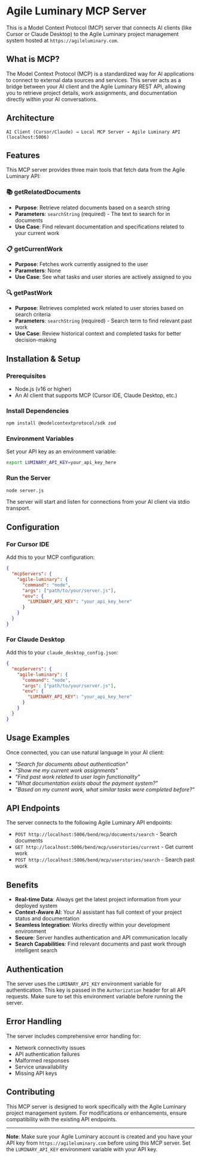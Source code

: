 # Agile Luminary MCP Server

This is a Model Context Protocol (MCP) server that connects AI clients (like Cursor or Claude Desktop) to the Agile Luminary project management system hosted at `https://agileluminary.com`.

## What is MCP?

The Model Context Protocol (MCP) is a standardized way for AI applications to connect to external data sources and services. This server acts as a bridge between your AI client and the Agile Luminary REST API, allowing you to retrieve project details, work assignments, and documentation directly within your AI conversations.

## Architecture

```
AI Client (Cursor/Claude) → Local MCP Server → Agile Luminary API (localhost:5006)
```

## Features

This MCP server provides three main tools that fetch data from the Agile Luminary API:

### 📚 **getRelatedDocuments**
- **Purpose**: Retrieve related documents based on a search string
- **Parameters**: `searchString` (required) - The text to search for in documents
- **Use Case**: Find relevant documentation and specifications related to your current work

### 📋 **getCurrentWork**
- **Purpose**: Fetches work currently assigned to the user
- **Parameters**: None
- **Use Case**: See what tasks and user stories are actively assigned to you

### 🔍 **getPastWork**
- **Purpose**: Retrieves completed work related to user stories based on search criteria
- **Parameters**: `searchString` (required) - Search term to find relevant past work
- **Use Case**: Review historical context and completed tasks for better decision-making

## Installation & Setup

### Prerequisites
- Node.js (v16 or higher)
- An AI client that supports MCP (Cursor IDE, Claude Desktop, etc.)

### Install Dependencies
```bash
npm install @modelcontextprotocol/sdk zod
```

### Environment Variables
Set your API key as an environment variable:
```bash
export LUMINARY_API_KEY=your_api_key_here
```

### Run the Server
```bash
node server.js
```

The server will start and listen for connections from your AI client via stdio transport.

## Configuration

### For Cursor IDE
Add this to your MCP configuration:
```json
{
  "mcpServers": {
    "agile-luminary": {
      "command": "node",
      "args": ["path/to/your/server.js"],
      "env": {
        "LUMINARY_API_KEY": "your_api_key_here"
      }
    }
  }
}
```

### For Claude Desktop
Add this to your `claude_desktop_config.json`:
```json
{
  "mcpServers": {
    "agile-luminary": {
      "command": "node",
      "args": ["path/to/your/server.js"],
      "env": {
        "LUMINARY_API_KEY": "your_api_key_here"
      }
    }
  }
}
```

## Usage Examples

Once connected, you can use natural language in your AI client:

- *"Search for documents about authentication"*
- *"Show me my current work assignments"*
- *"Find past work related to user login functionality"*
- *"What documentation exists about the payment system?"*
- *"Based on my current work, what similar tasks were completed before?"*

## API Endpoints

The server connects to the following Agile Luminary API endpoints:

- `POST http://localhost:5006/bend/mcp/documents/search` - Search documents
- `GET http://localhost:5006/bend/mcp/userstories/current` - Get current work
- `POST http://localhost:5006/bend/mcp/userstories/search` - Search past work

## Benefits

- **Real-time Data**: Always get the latest project information from your deployed system
- **Context-Aware AI**: Your AI assistant has full context of your project status and documentation
- **Seamless Integration**: Works directly within your development environment
- **Secure**: Server handles authentication and API communication locally
- **Search Capabilities**: Find relevant documents and past work through intelligent search

## Authentication

The server uses the `LUMINARY_API_KEY` environment variable for authentication. This key is passed in the `Authorization` header for all API requests. Make sure to set this environment variable before running the server.

## Error Handling

The server includes comprehensive error handling for:
- Network connectivity issues
- API authentication failures
- Malformed responses
- Service unavailability
- Missing API keys

## Contributing

This MCP server is designed to work specifically with the Agile Luminary project management system. For modifications or enhancements, ensure compatibility with the existing API endpoints.

---

**Note**: Make sure your Agile Luminary account is created and you have your API key from `https://agileluminary.com` before using this MCP server. Set the `LUMINARY_API_KEY` environment variable with your API key.